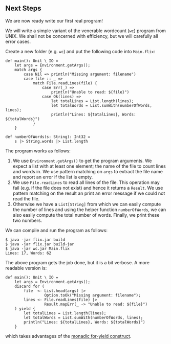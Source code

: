 ## Next Steps

We are now ready write our first real program! 

We will write a simple variant of the venerable wordcount (`wc`) program from
UNIX. We shall not be concerned with efficiency, but we will carefully all error
cases. 

Create a new folder (e.g. `wc`) and put the following code into `Main.flix`:

```flix
def main(): Unit \ IO = 
    let args = Environment.getArgs();
    match args {
        case Nil => println("Missing argument: filename")
        case file :: _ => 
            match File.readLines(file) {
                case Err(_) => 
                    println("Unable to read: ${file}")
                case Ok(lines) => 
                    let totalLines = List.length(lines);
                    let totalWords = List.sumWith(numberOfWords, lines);
                    println("Lines: ${totalLines}, Words: ${totalWords}")
            }
    }

def numberOfWords(s: String): Int32 = 
    s |> String.words |> List.length
```

The program works as follows:

1. We use `Environment.getArgs()` to get the program arguments. We expect a list
   with at least one element; the name of the file to count lines and words in.
   We use pattern matching on `args` to extract the file name and report an
   error if the list is empty.
2. We use `File.readLines` to read all lines of the file. This operation may
   fail (e.g. if the file does not exist) and hence it returns a `Result`. We use pattern matching on the result an print an error message if we could not read the file.
3. Otherwise we have a `List[String]` from which we can easily compute the
   number of lines and using the helper function `numberOfWords`, we can also
   easily compute the total number of words. Finally, we print these two numbers.

We can compile and run the program as follows:

```shell
$ java -jar flix.jar build    
$ java -jar flix.jar build-jar
$ java -jar wc.jar Main.flix  
Lines: 17, Words: 62
```

The above program gets the job done, but it is a bit verbose. A more readable
version is:

```flix
def main(): Unit \ IO = 
    let args = Environment.getArgs();
    discard for (
        file  <- List.head(args) |> 
                 Option.toOk("Missing argument: filename");
        lines <- File.readLines(file) |> 
                 Result.mapErr(_ -> "Unable to read: ${file}")
    ) yield {
        let totalLines = List.length(lines);
        let totalWords = List.sumWith(numberOfWords, lines);
        println("Lines: ${totalLines}, Words: ${totalWords}")
    }
```

which takes advantages of the [monadic for-yield construct](./monadic-for-yield.md).